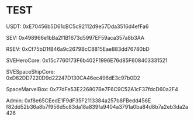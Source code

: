 # TEST
USDT: 0xE70456b5D61cBC5c92112d9e57Dda3516d4efFa6

SEV: 0x498966e1bBa2f1B1673d5997EF59aca357a8b3AA

RSEV: 0xCf75bD1fB46a9c2679BcC8815Eae883dd76780bD

SVEHeroCore: 0x15c7760173F6b402F1996E76d85F608403331521

SVESpaceShipCore: 0xD62DD7220D9d22247D130CA46ec496dE3c97b0D2

SpaceMarvelBox: 0x77dFe53E226807Be7F6C9C52A1cF37fdcD60a2F4

Admin: 0xf8e65CEedE1F9dF35F2113384a257b8FBedd456E
f82dd52b36a8b7f956d5c83da18a839fa9404a3791a0ba84d8b7a2eb3da2a426

